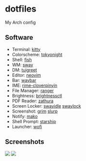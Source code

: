 # dotfiles
My Arch config

## Software

* Terminal: [kitty](https://sw.kovidgoyal.net/kitty/)
* Colorscheme: [tokyonight](https://github.com/folke/tokyonight.nvim)
* Shell: [fish](http://fishshell.com/)
* WM: [sway](https://github.com/swaywm/sway)
* DM:  [tuigreet](https://github.com/apognu/tuigreet)
* Editor: [neovim](http://neovim.org/)
* Bar: [waybar](https://github.com/Alexays/Waybar)
* IME: [rime-cloverpinyin](https://github.com/fkxxyz/rime-cloverpinyin)
* File Manager: [ranger](https://ranger.github.io/)
* Brightness: [brightnessctl](https://github.com/Hummer12007/brightnessctl)
* PDF Reader: [zathura](https://git.pwmt.org/pwmt/zathura)
* Screen Locker: [swayidle](https://github.com/swaywm/swayidle) [swaylock](https://github.com/swaywm/swaylock)
* Screenshot: [grim](https://github.com/emersion/grim) [slurp](https://github.com/emersion/slurp)
* Notify: [mako](https://github.com/emersion/mako)
* Shell Prompt: [starship](https://github.com/starship/starship)
* Launcher:  [wofi](https://hg.sr.ht/~scoopta/wofi) 

## Screenshots

![](./img/all.png)
![](./img/zathura.png)

